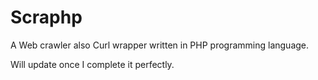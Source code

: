 # Scraphp
A Web crawler also Curl wrapper written in PHP programming language.


Will update once I complete it perfectly.
